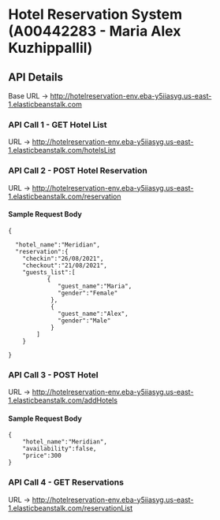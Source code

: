# Hotel Reservation System (A00442283 - Maria Alex Kuzhippallil)


## API Details
Base URL -> http://hotelreservation-env.eba-y5iiasyg.us-east-1.elasticbeanstalk.com

### API Call 1 - GET Hotel List
URL -> http://hotelreservation-env.eba-y5iiasyg.us-east-1.elasticbeanstalk.com/hotelsList

### API Call 2 - POST Hotel Reservation
URL -> http://hotelreservation-env.eba-y5iiasyg.us-east-1.elasticbeanstalk.com/reservation

#### Sample Request Body
```
{ 

  "hotel_name":"Meridian",
  "reservation":{
    "checkin":"26/08/2021",
    "checkout":"21/08/2021",
    "guests_list":[
           {
              "guest_name":"Maria",
              "gender":"Female"
            },    
            {
              "guest_name":"Alex",
              "gender":"Male"
            }
        ]
    } 
    
}
```


### API Call 3 - POST Hotel 
URL -> http://hotelreservation-env.eba-y5iiasyg.us-east-1.elasticbeanstalk.com/addHotels

#### Sample Request Body
```
{
    "hotel_name":"Meridian",
    "availability":false,
    "price":300
}
```

### API Call 4 - GET Reservations
URL -> http://hotelreservation-env.eba-y5iiasyg.us-east-1.elasticbeanstalk.com/reservationList





